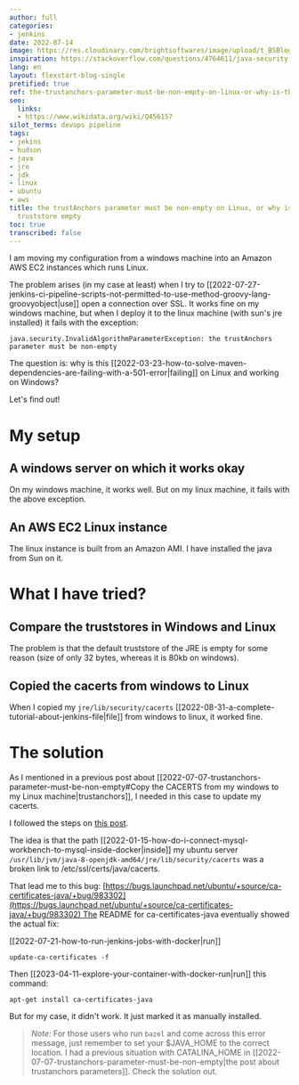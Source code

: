 ```yaml
---
author: full
categories:
- jenkins
date: 2022-07-14
image: https://res.cloudinary.com/brightsoftwares/image/upload/t_BSBlogImage/v1655551325/pexels-mododeolhar-5241772_toa7fn.jpg
inspiration: https://stackoverflow.com/questions/4764611/java-security-invalidalgorithmparameterexception-the-trustanchors-parameter-mus
lang: en
layout: flexstart-blog-single
pretified: true
ref: the-trustanchors-parameter-must-be-non-empty-on-linux-or-why-is-the-default-truststore-empty
seo:
  links:
  - https://www.wikidata.org/wiki/Q456157
silot_terms: devops pipeline
tags:
- jekins
- hudson
- java
- jre
- jdk
- linux
- ubuntu
- aws
title: the trustAnchors parameter must be non-empty on Linux, or why is the default
  truststore empty
toc: true
transcribed: false
---
```


I am moving my configuration from a windows machine into an Amazon AWS EC2 instances which runs Linux.

The problem arises (in my case at least) when I try to [[2022-07-27-jenkins-ci-pipeline-scripts-not-permitted-to-use-method-groovy-lang-groovyobject|use]] open a connection over SSL. It works fine on my windows machine, but when I deploy it to the linux machine (with sun's jre installed) it fails with the exception: 

```java.security.InvalidAlgorithmParameterException: the trustAnchors parameter must be non-empty```

The question is: why is this [[2022-03-23-how-to-solve-maven-dependencies-are-failing-with-a-501-error|failing]] on Linux and working on Windows?

Let's find out!

# My setup



## A windows server on which it works okay

On my windows machine, it works well. But on my linux machine, it fails with the above exception. 

## An AWS EC2 Linux instance

The linux instance is built from an Amazon AMI.
I have installed the java from Sun on it.




# What I have tried?

## Compare the truststores in Windows and Linux

The problem is that the default truststore of the JRE is empty for some reason (size of only 32 bytes, whereas it is 80kb on windows).

## Copied the cacerts from windows to Linux

When I copied my `jre/lib/security/cacerts` [[2022-08-31-a-complete-tutorial-about-jenkins-file|file]] from windows to linux, it worked fine.




# The solution

As I mentioned in a previous post about [[2022-07-07-trustanchors-parameter-must-be-non-empty#Copy the CACERTS from my windows to my Linux machine|trustanchors]], I needed in this case to update my cacerts.

I followed the steps on [this post](https://stackoverflow.com/questions/4764611/java-security-invalidalgorithmparameterexception-the-trustanchors-parameter-mus).

The idea is that the path [[2022-01-15-how-do-i-connect-mysql-workbench-to-mysql-inside-docker|inside]] my ubuntu server ```/usr/lib/jvm/java-8-openjdk-amd64/jre/lib/security/cacerts``` was a broken link to /etc/ssl/certs/java/cacerts. 

That lead me to this bug: [https://bugs.launchpad.net/ubuntu/+source/ca-certificates-java/+bug/983302](https://bugs.launchpad.net/ubuntu/+source/ca-certificates-java/+bug/983302) The README for ca-certificates-java eventually showed the actual fix:

[[2022-07-21-how-to-run-jenkins-jobs-with-docker|run]]

```
update-ca-certificates -f
```


Then [[2023-04-11-explore-your-container-with-docker-run|run]] this command:

```
apt-get install ca-certificates-java
```

But for my case, it didn't work. It just marked it as manually installed.




> *Note:* For those users who run `bazel` and come across this error message, just remember to set your $JAVA_HOME to the correct location. I had a previous situation with CATALINA_HOME in [[2022-07-07-trustanchors-parameter-must-be-non-empty|the post about trustanchors parameters]]. Check the solution out.